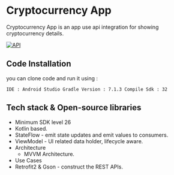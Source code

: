 # Cryptocurrency App

Cryptocurrency App is an app use api integration for showing cryptocurrency details.

[![API](https://img.shields.io/badge/API-26%2B-brightgreen.svg?style=flat)](https://android-arsenal.com/api?level=26)


## Code Installation

you can clone code and run it using :

``
  IDE : Android Studio
  Gradle Version : 7.1.3
  Compile Sdk : 32
``
## Tech stack & Open-source libraries
- Minimum SDK level 26
- Kotlin based.
- StateFlow - emit state updates and emit values to consumers.
- ViewModel - UI related data holder, lifecycle aware.
- Architecture
    - MVVM Architecture.
- Use Cases
- Retrofit2 & Gson - construct the REST APIs.

 
